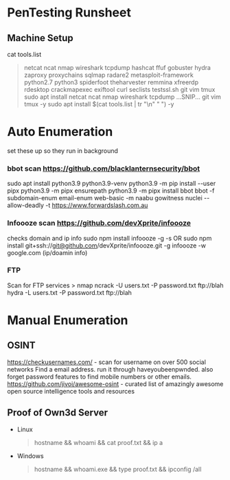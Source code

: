 # PenTesting Runsheet

## Machine Setup 
cat tools.list
>netcat
ncat
nmap
wireshark
tcpdump
hashcat
ffuf
gobuster
hydra
zaproxy
proxychains
sqlmap
radare2
metasploit-framework
python2.7
python3
spiderfoot
theharvester
remmina
xfreerdp
rdesktop
crackmapexec
exiftool
curl
seclists
testssl.sh
git
vim
tmux
> sudo apt install netcat ncat nmap wireshark tcpdump ...SNIP... git vim tmux -y
> sudo apt install $(cat tools.list | tr "\n" " ") -y

# Auto Enumeration
set these up so they run in background

### bbot scan https://github.com/blacklanternsecurity/bbot
sudo apt install python3.9 python3.9-venv
python3.9 -m pip install --user pipx
python3.9 -m pipx ensurepath
python3.9 -m pipx install bbot
bbot -f subdomain-enum email-enum web-basic -m naabu gowitness nuclei --allow-deadly -t https://www.forwardslash.com.au
### Infoooze scan https://github.com/devXprite/infoooze
checks domain and ip info
sudo npm install infoooze -g -s   OR    sudo npm install git+ssh://git@github.com/devXprite/infoooze.git -g
infoooze -w google.com (ip/doamin info)

### FTP 
Scan for FTP services > nmap 
ncrack -U users.txt -P password.txt ftp://blah 
hydra -L users.txt -P password.txt ftp://blah 

# Manual Enumeration
## OSINT
https://checkusernames.com/ - scan for username on over 500 social networks 
Find a email address. run it through haveyoubeenpwnded. also forget password features to find mobile numbers or other emails.
https://github.com/jivoi/awesome-osint - curated list of amazingly awesome open source intelligence tools and resources




## Proof of Own3d Server
* Linux 
  > hostname && whoami && cat proof.txt && ip a 
* Windows 
  > hostname && whoami.exe && type proof.txt && ipconfig /all
